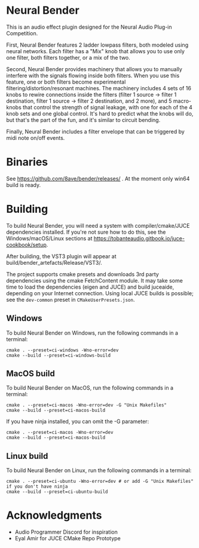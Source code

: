 # Neural Bender

This is an audio effect plugin designed for the Neural Audio Plug-in Competition.

First, Neural Bender features 2 ladder lowpass filters, both modeled using neural networks. Each filter has a "Mix" knob that allows you to use only one filter, both filters together, or a mix of the two.

Second, Neural Bender provides machinery that allows you to manually interfere with the signals flowing inside both filters. When you use this feature, one or both filters become experimental filtering/distortion/resonant machines. The machinery includes 4 sets of 16 knobs to rewire connections inside the filters (filter 1 source -> filter 1 destination, filter 1 source -> filter 2 destination, and 2 more), and 5 macro-knobs that control the strength of signal leakage, with one for each of the 4 knob sets and one global control. It's hard to predict what the knobs will do, but that's the part of the fun, and it's similar to circuit bending.

Finally, Neural Bender includes a filter envelope that can be triggered by midi note on/off events.

# Binaries

See https://github.com/8ave/bender/releases/ . At the moment only win64 build is ready.

# Building

To build Neural Bender, you will need a system with compiler/cmake/JUCE dependencies installed. If you're not sure how to do this, see the Windows/macOS/Linux sections at https://tobanteaudio.gitbook.io/juce-cookbook/setup.

After building, the VST3 plugin will appear at build/bender_artefacts/Release/VST3/.

The project supports cmake presets and downloads 3rd party dependencies using the cmake FetchContent module. It may take some time to load the dependencies (eigen and JUCE) and build juceaide, depending on your Internet connection. Using local JUCE builds is possible; see the `dev-common` preset in `CMakeUserPresets.json`.

## Windows

To build Neural Bender on Windows, run the following commands in a terminal:

```
cmake . --preset=ci-windows -Wno-error=dev
cmake --build --preset=ci-windows-build
```

## MacOS build

To build Neural Bender on MacOS, run the following commands in a terminal:

```
cmake . --preset=ci-macos -Wno-error=dev -G "Unix Makefiles"
cmake --build --preset=ci-macos-build
```

If you have ninja installed, you can omit the -G parameter:

```
cmake . --preset=ci-macos -Wno-error=dev
cmake --build --preset=ci-macos-build
```

## Linux build

To build Neural Bender on Linux, run the following commands in a terminal:

```
cmake . --preset=ci-ubuntu -Wno-error=dev # or add -G "Unix Makefiles" if you don't have ninja
cmake --build --preset=ci-ubuntu-build
```

# Acknowledgments

* Audio Programmer Discord for inspiration
* Eyal Amir for JUCE CMake Repo Prototype
